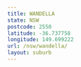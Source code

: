 ```yaml
---
title: WANDELLA
state: NSW
postcode: 2550
latitude: -36.737758
longitude: 149.699222
url: /nsw/wandella/
layout: suburb
---
```

